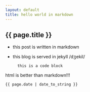 ```yaml
---
layout: default
title: hello world in markdown
---
```

## {{ page.title }}
* this post is written in markdown
* this blog is served in jekyll /dʒekil/

        this is a code block

html is better than markdown!!!

	{{ page.date | date_to_string }}